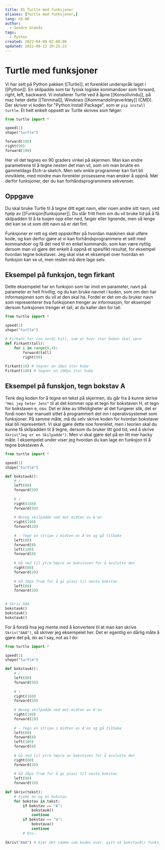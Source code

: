 ```yaml
---
title: 01 Turtle med funksjoner
aliases: [Turtle med funksjoner,]
lang: nb-NO
author:
  - Sondre Grønås
tags:
  - Python
created: 2022-04-09 02:00:00
updated: 2022-08-13 20:25:23
---
```

# Turtle med funksjoner
Vi har sett på Python pakken [[Turtle]], et forenklet underspråk laget i [[Python]]. En skilpadde som tar fysisk logiske kommandoer som forward, right, left, backward. Vi installerer Turtle ved å åpne [[Konsollvindu]], på mac heter dette [[Terminal]], Windows [[Kommandolinjeverktøy]] (CMD). Der skriver vi koden for "Python Install Package", som er `pip install turtle`. 
Et helt enkelt oppsett av Turtle skrives som følger:

```python
from turtle import *

speed(1)
shape("turtle")

forward(100)
right(90)
forward(100)
```

Her vil det tegnes en 90 graders vinkel på skjermen. Man kan endre parametrene til å tegne nesten det man vil, som om man brukte en gammeldags Etch-a-sketch. Men selv enkle programmer kan fort bli innviklete, med mindre man forenkler prosessene man ønsker å oppnå. Møt derfor funksjoner, der du kan forhåndsprogrammere sekvenser.

## Oppgave
Du skal bruke Turtle til å tegne ditt eget navn, eller noen andre sitt navn, ved hjelp av [[Funksjon|funksjoner]]. Du står fritt frem om du vil bruke tid på å få skilpadden til å ta tusjen opp eller ned, farger eller lignende, men så lenge det kan se ut som ditt navn så er det fint. 

Funksjoner er rett og slett oppskrifter på hvordan maskinen skal utføre kode, og kan derfor gjøre at vi kan forhåndsprogrammere et sett med kommandoer og få det ned til en enkel kommando, som kan være nyttig dersom man vil gjøre det enkelt å oppnå et spesifikt resultat, for eksempel hvordan tegne bokstaver. Jeg skal vise et eksempel over hvordan en funksjon kan se ut, men resten må dere lage selv.

## Eksempel på funksjon, tegn firkant
Dette eksempelet har en funksjon som tar imot en parameter, navn på parameter er helt frivillig, og du kan bruke navnet i koden, som om den har informasjonen som du vil at den skal ha. Fordel er det om du bruker navn som representerer hva funksjonen trenger av informasjon, for eksempel dersom funksjonen trenger et tall, at du kaller den for tall.

```python
from turtle import *

speed(1)
shape("turtle")

# Firkant tar inn verdi tall, som er hvor stor kuben skal være
def Firkant(tall):
	for i in range(0,4):
		forward(tall)
		right(90)
		
Firkant(10) # tegner en 10px stor kube
Firkant(100) # tegner en 100px stor kube
```

## Eksempel på funskjon, tegn bokstav A
Tenk deg koden for å tegne en tekst på skjermen, du går fra å kunne skrive `"Hei jeg heter Jens"` til at det kommer opp et tegn for bokstaven H, et tegn for bokstaven e, osv. Det er ikke av tilfeldigheter at det fungerer slik, det er fordi noen har manuelt sittet å programmert det inn i operativsystemet som funksjoner. På samme måte, må du selv skrive koden for hvordan bokstaver skal bli representert. Vi skal gjøre dette noe forenklet, men i teorien skal du kunne få skilpadden til å tegne, dersom du bruker litt god tid, ved å skrive `Skriv("Jeg er en Skilpadde")`. Men vi skal gjøre det på en litt mer hacky måte. I eksempelet under viser jeg hvordan du kan lage en funksjon til å tegne bokstaven A.

```python
from turtle import *

speed(1)
shape("turtle")

def bokstavA():
	# /
	left(80)
	forward(50)
	
	# \
	right(160)
	forward(50)
	
	# Beveg skilpadde ned mot midten av A'en
	right(180)
	forward(20)
	
	# - Tegn en stripe i midten av A'en og gå tilbake
	left(80)
	forward(8)
	left(180)
	forward(8)
	
	# Gå ned til ytre høyre av bokstaven for å avslutte den
	right(80)
	forward(20)
	
	# Gå 10px fram for å gi plass til neste bokstav
	left(80)
	forward(10)
	

# Skriv AAA
bokstavA()
bokstavA()
bokstavA()
```

For å forstå hva jeg mente med å konvertere til at man kan skrive `Skriv("AAA")`, så skriver jeg eksempelet her. Det er egentlig en dårlig måte å gjøre det på, do as I say, not as I do:
```python
from turtle import *

speed(1)
shape("turtle")

def bokstavA():
	# /
	left(80)
	forward(50)
	
	# \
	right(160)
	forward(50)
	
	# Beveg skilpadde ned mot midten av A'en
	right(180)
	forward(20)
	
	# - Tegn en stripe i midten av A'en og gå tilbake
	left(80)
	forward(8)
	left(180)
	forward(8)
	
	# Gå ned til ytre høyre av bokstaven for å avslutte den
	right(80)
	forward(20)
	
	# Gå 10px fram for å gi plass til neste bokstav
	left(80)
	forward(10)
	
def Skriv(tekst):
	# Sjekk en og en bokstav
	for bokstav in tekst:
		if bokstav == "A":
			bokstavA()
			continue
		if bokstav == "a":
			bokstava()
			continue
		# Osv..
		
Skriv("AAA") # Gjør det samme som koden over, gitt at bokstavA() funksjonen finnes.
```